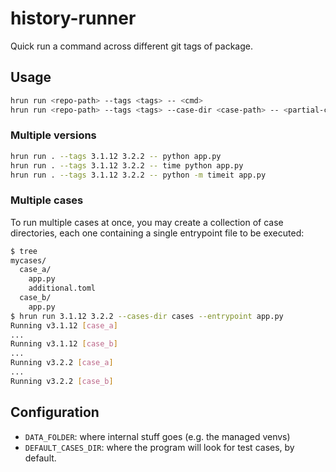 # history-runner

Quick run a command across different git tags of package.

## Usage

```bash
hrun run <repo-path> --tags <tags> -- <cmd>
hrun run <repo-path> --tags <tags> --case-dir <case-path> -- <partial-cmd>
```

### Multiple versions

```bash
hrun run . --tags 3.1.12 3.2.2 -- python app.py
hrun run . --tags 3.1.12 3.2.2 -- time python app.py
hrun run . --tags 3.1.12 3.2.2 -- python -m timeit app.py
```

### Multiple cases

To run multiple cases at once, you may create a collection of case directories,
each one containing a single entrypoint file to be executed:

```bash
$ tree
mycases/
  case_a/
    app.py
    additional.toml
  case_b/
    app.py
$ hrun run 3.1.12 3.2.2 --cases-dir cases --entrypoint app.py
Running v3.1.12 [case_a]
...
Running v3.1.12 [case_b]
...
Running v3.2.2 [case_a]
...
Running v3.2.2 [case_b]
```

## Configuration

- `DATA_FOLDER`: where internal stuff goes (e.g. the managed venvs)
- `DEFAULT_CASES_DIR`: where the program will look for test cases, by default.
